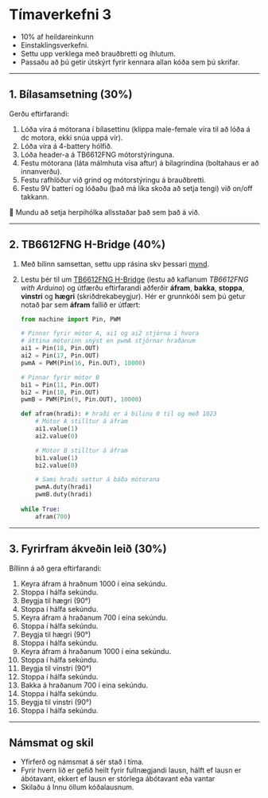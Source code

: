 # Tímaverkefni 3

- 10% af heildareinkunn
- Einstaklingsverkefni.
- Settu upp verklega með brauðbretti og íhlutum.
- Passaðu að þú getir útskýrt fyrir kennara allan kóða sem þú skrifar.
  
---

## 1. Bílasamsetning (30%)

Gerðu eftirfarandi:

1. Lóða víra á mótorana í bílasettinu (klippa male-female víra til að lóða á dc motora, ekki snúa uppá vír).
1. Lóða víra á 4-battery hólfið.
2. Lóða header-a á TB6612FNG mótorstýringuna.
3. Festu mótorana (láta málmhuta vísa aftur) á bílagrindina (boltahaus er að innanverðu).
4. Festu rafhlöður við grind og mótorstýringu á brauðbretti.
5. Festu 9V batterí og lóðaðu (það má líka skoða að setja tengi) við on/off takkann. 

:safety_vest: Mundu að setja herpihólka allsstaðar það sem það á við.

---

## 2. TB6612FNG H-Bridge (40%)

1. Með bílinn samsettan, settu upp rásina skv þessari [mynd](https://raw.githubusercontent.com/VESM2VT/ESP32/main/myndir/bill_init.png). 
2. Lestu þér til um [TB6612FNG H-Bridge](https://dronebotworkshop.com/tb6612fng-h-bridge/) (lestu að kaflanum *TB6612FNG with Arduino*) og útfærðu eftirfarandi aðferðir **áfram**, **bakka**, **stoppa**, **vinstri** og **hægri** (skriðdrekabeygjur). Hér er grunnkóði sem þú getur notað þar sem **áfram** fallið er útfært:

    ```python
    from machine import Pin, PWM

    # Pinnar fyrir mótor A, ai1 og ai2 stjórna í hvora
    # áttina mótorinn snýst en pwmA stjórnar hraðanum
    ai1 = Pin(18, Pin.OUT)
    ai2 = Pin(17, Pin.OUT)
    pwmA = PWM(Pin(16, Pin.OUT), 10000)

    # Pinnar fyrir mótor B
    bi1 = Pin(11, Pin.OUT)
    bi2 = Pin(10, Pin.OUT)
    pwmB = PWM(Pin(9, Pin.OUT), 10000)

    def afram(hradi): # hraði er á bilinu 0 til og með 1023
        # Mótor A stilltur á áfram
        ai1.value(1)
        ai2.value(0)

        # Mótor B stilltur á áfram
        bi1.value(1)
        bi2.value(0)

        # Sami hraði settur á báða mótorana
        pwmA.duty(hradi)
        pwmB.duty(hradi)
        
    while True:
        afram(700)
    ```

---

## 3. Fyrirfram ákveðin leið (30%)

Bíllinn á að gera eftirfarandi:

1. Keyra áfram á hraðnum 1000 í eina sekúndu.
1. Stoppa í hálfa sekúndu.
1. Beygja til hægri (90°)
1. Stoppa í hálfa sekúndu.
1. Keyra áfram á hraðanum 700 í eina sekúndu.
1. Stoppa í hálfa sekúndu.
1. Beygja til hægri (90°)
1. Stoppa í hálfa sekúndu.
1. Keyra áfram á hraðanum 1000 í eina sekúndu.
1. Stoppa í hálfa sekúndu.
1. Beygja til vinstri (90°)
1. Stoppa í hálfa sekúndu.
1. Bakka á hraðanum 700 í eina sekúndu.
1. Stoppa í hálfa sekúndu.
1. Beygja til vinstri (90°)
1. Stoppa í hálfa sekúndu.

---

## Námsmat og skil

- Yfirferð og námsmat á sér stað í tíma.
- Fyrir hvern lið er gefið heilt fyrir fullnægjandi lausn, hálft ef lausn er ábótavant, ekkert ef lausn er stórlega ábótavant eða vantar
- Skilaðu á Innu öllum kóðalausnum.
